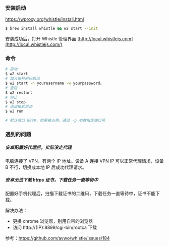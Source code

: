 ### 安装启动

https://wproxy.org/whistle/install.html

```bash
$ brew install whistle && w2 start --init
```



安装成功后，打开 Whistle 管理界面 [http://local.whistlejs.com](http://local.whistlejs.com/)



### 命令

```bash
# 启动
$ w2 start
# 加入账号密码启动
$ w2 start -n yourusername -w yourpassword。
# 重启
$ w2 restart
# 停止
$ w2 stop
# 调试模式启动
$ w2 run

# 默认端口 8899，如果被占用，通过 -p 参数指定端口号
```





### 遇到的问题

##### 安卓配置好代理后，实际没走代理

电脑连接了 VPN，有两个 IP 地址。设备 A 连接 VPN IP 可以正常代理请求，设备 B 不行，切换成本地 IP 后成功代理请求。



##### 安卓无法下载 https 证书，下载任务一直等待中

配置好手机代理后，扫描下载证书的二维码，下载任务一直等待中，证书不能下载。

解决办法：

- 更换 chrome 浏览器，别用自带的浏览器
- 访问 http://{IP}:8899/cgi-bin/rootca 下载

参考：https://github.com/avwo/whistle/issues/184
